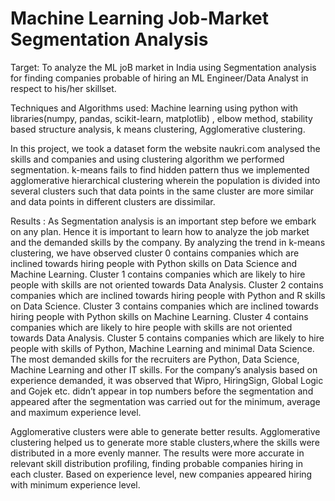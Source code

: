 # Machine Learning Job-Market Segmentation Analysis
Target: To analyze the ML joB market in India using Segmentation analysis for finding companies probable of hiring an ML Engineer/Data Analyst in respect to his/her skillset.


Techniques and Algorithms used: Machine learning using python with libraries(numpy, pandas, scikit-learn, matplotlib) , elbow method, stability based structure analysis, k means clustering, Agglomerative clustering.

In this project, we took a dataset form the website naukri.com analysed the skills and companies and using clustering algorithm we performed segmentation. k-means fails to find hidden pattern thus we implemented agglomerative hierarchical clustering wherein the population  is divided into several clusters such that data points in the same cluster are more similar and data points in different clusters are dissimilar.

Results : As Segmentation analysis is an important step before we embark on any plan. Hence it is important to learn how to analyze the job market and the demanded skills by the company. By analyzing the trend in k-means clustering, we have observed cluster 0 contains companies which are inclined towards hiring people with Python skills on Data Science and Machine Learning. Cluster 1 contains companies which are likely to hire people with skills are not oriented towards Data Analysis. Cluster 2 contains companies which are inclined towards hiring people with Python and R skills on Data Science. Cluster 3 contains companies which are inclined towards hiring people with Python skills on Machine Learning. Cluster 4 contains companies which are likely to hire people with skills are not oriented towards Data Analysis. Cluster 5 contains companies which are likely to hire people with skills of Python, Machine Learning and minimal Data Science. The most demanded skills for the recruiters are Python, Data Science, Machine Learning and other IT skills.
For the company’s analysis based on experience demanded, it was observed that Wipro, HiringSign, Global Logic and Gojek etc. didn’t appear in top numbers before the segmentation and appeared after the segmentation was carried out for the minimum, average and maximum experience level.


Agglomerative clusters were able to generate better results. Agglomerative clustering helped us to generate more stable clusters,where the skills were distributed in a more evenly manner. The results were more accurate in relevant skill distribution profiling, finding probable companies hiring in each cluster. Based on experience level, new companies appeared hiring with minimum experience level.


